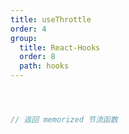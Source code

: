 ```yaml
---
title: useThrottle
order: 4
group:
  title: React-Hooks
  order: 8
  path: hooks
---
```



```jsx



// 返回 memorized 节流函数



```
